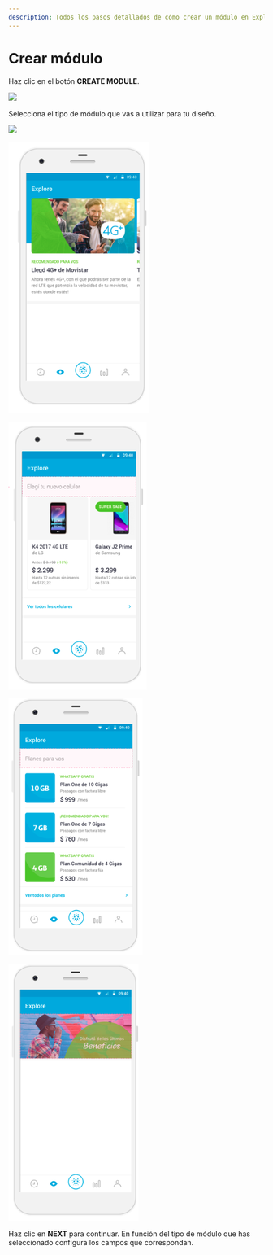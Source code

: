 ```yaml
---
description: Todos los pasos detallados de cómo crear un módulo en Explore CMS.
---
```


# Crear módulo

Haz clic en el botón **CREATE MODULE**.

![](https://lh4.googleusercontent.com/-_WEE_LoNyKgtoauxv4Ba93lJjbWhf15CcBgaWMiAPThZbmdB67smnSzek3lv41GT5e0Bl93hEQRUF1QJyZ4iVAhQP1lcg44nbRt3J_L86V5-uv1MSXOBXhZeBwYiYOfWGtd0QNb)

Selecciona el tipo de módulo que vas a utilizar para tu diseño.

![](https://lh3.googleusercontent.com/GDHDqVX-K1wnxNozK7yrYOjWk2VOqpJO3Ayeo5OzbGPw9sUG-6S0rhKJA7ntvRtKbejn8Lm0z9G32JzGZYKycYiP593Dyd6zc7PsptCI6FjLLBi_snn6ZdkweHI-RBiofHPawVQN)

![Featured Content](../../.gitbook/assets/image%20%286%29.png)

![Vertical Cards](../../.gitbook/assets/image%20%2817%29.png)

![Rows](../../.gitbook/assets/image%20%2814%29.png)

![Banner](../../.gitbook/assets/image%20%2810%29.png)

Haz clic en **NEXT** para continuar. En función del tipo de módulo que has seleccionado configura los campos que correspondan.





